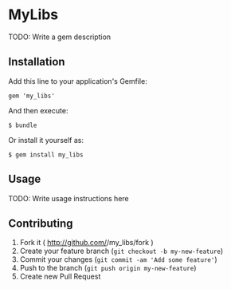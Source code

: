 # MyLibs

TODO: Write a gem description

## Installation

Add this line to your application's Gemfile:

    gem 'my_libs'

And then execute:

    $ bundle

Or install it yourself as:

    $ gem install my_libs

## Usage

TODO: Write usage instructions here

## Contributing

1. Fork it ( http://github.com/<my-github-username>/my_libs/fork )
2. Create your feature branch (`git checkout -b my-new-feature`)
3. Commit your changes (`git commit -am 'Add some feature'`)
4. Push to the branch (`git push origin my-new-feature`)
5. Create new Pull Request
